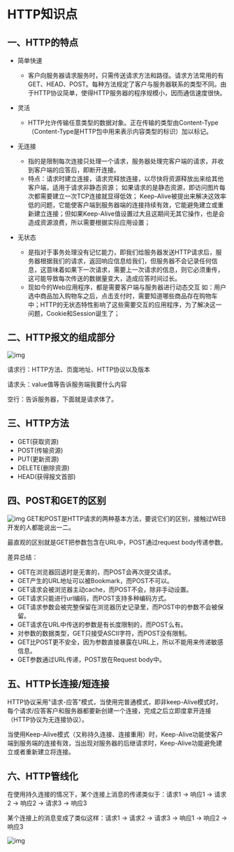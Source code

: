 # HTTP知识点

## 一、HTTP的特点

- 简单快速
  - 客户向服务器请求服务时，只需传送请求方法和路径。请求方法常用的有GET、HEAD、POST。每种方法规定了客户与服务器联系的类型不同。由于HTTP协议简单，使得HTTP服务器的程序规模小，因而通信速度很快。

- 灵活
  - HTTP允许传输任意类型的数据对象。正在传输的类型由Content-Type（Content-Type是HTTP包中用来表示内容类型的标识）加以标记。

- 无连接
  - 指的是限制每次连接只处理一个请求，服务器处理完客户端的请求，并收到客户端的应答后，即断开连接。
  - 特点：请求时建立连接，请求完释放连接，以尽快将资源释放出来给其他客户端，适用于请求非静态资源；
    如果请求的是静态资源，即访问图片每次都需要建立一次TCP连接就显得低效；
    Keep-Alive被提出来解决这效率低的问题，它能使客户端到服务器端的连接持续有效，它能避免建立或重新建立连接；但如果Keep-Alive值设置过大且这期间无其它操作，也是会造成资源浪费，所以需要根据实际应用设置；

- 无状态
  - 是指对于事务处理没有记忆能力，即我们给服务器发送HTTP请求后，服务器根据我们的请求，返回响应信息给我们，但服务器不会记录任何信息，这意味着如果下一次请求，需要上一次请求的信息，则它必须重传，这可能导致每次传送的数据量变大，造成应答时间过长。
  - 现如今的Web应用程序，都是需要客户端与服务器进行动态交互 如：用户选中商品加入购物车之后，点击支付时，需要知道哪些商品存在购物车中；HTTP的无状态特性影响了这些需要交互的应用程序，为了解决这一问题，Cookie和Session诞生了；

## 二、HTTP报文的组成部分

![img](https://pic-1304959529.cos.ap-guangzhou.myqcloud.com/DB/202209151437263.png)

请求行：HTTP方法、页面地址、HTTP协议以及版本

请求头：value值等告诉服务端我要什么内容

空行：告诉服务器，下面就是请求体了。



## 三、HTTP方法

- GET(获取资源)
- POST(传输资源)
- PUT(更新资源)
- DELETE(删除资源)
- HEAD(获得报文首部)

## 四、POST和GET的区别

![img](https://pic-1304959529.cos.ap-guangzhou.myqcloud.com/DB/202209151451321.png)		GET和POST是HTTP请求的两种基本方法，要说它们的区别，接触过WEB开发的人都能说出一二。 

最直观的区别就是GET把参数包含在URL中，POST通过request body传递参数。

差异总结：

- GET在浏览器回退时是无害的，而POST会再次提交请求。
- GET产生的URL地址可以被Bookmark，而POST不可以。
- GET请求会被浏览器主动cache，而POST不会，除非手动设置。
- GET请求只能进行url编码，而POST支持多种编码方式。
- GET请求参数会被完整保留在浏览器历史记录里，而POST中的参数不会被保留。
- GET请求在URL中传送的参数是有长度限制的，而POST么有。
- 对参数的数据类型，GET只接受ASCII字符，而POST没有限制。
- GET比POST更不安全，因为参数直接暴露在URL上，所以不能用来传递敏感信息。
- GET参数通过URL传递，POST放在Request body中。

## 五、HTTP长连接/短连接

HTTP协议采用"请求-应答"模式，当使用完普通模式，即非keep-Alive模式时，每个请求/应答客户和服务器都要新创建一个连接，完成之后立即度拿开连接（HTTP协议为无连接协议）。

当使用Keep-Alive模式（又称持久连接、连接重用）时，Keep-Alive功能使客户端到服务端的连接有效，当出现对服务器的后继请求时，Keep-Alive功能避免建立或者重新建立将连接。


## 六、HTTP管线化

在使用持久连接的情况下，某个连接上消息的传递类似于：请求1 -> 响应1 -> 请求2 -> 响应2 -> 请求3 -> 响应3

某个连接上的消息变成了类似这样：请求1 -> 请求2 -> 请求3 -> 响应1 -> 响应2 -> 响应3

 ![img](https://pic-1304959529.cos.ap-guangzhou.myqcloud.com/DB/202209151440616.png)